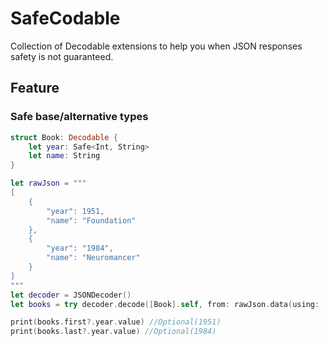 # SafeCodable

Collection of Decodable extensions to help you when JSON responses safety is not guaranteed.


## Feature

### Safe base/alternative types

```swift
struct Book: Decodable {
    let year: Safe<Int, String>
    let name: String
}

let rawJson = """
[
    {
        "year": 1951,
        "name": "Foundation"
    },
    {
        "year": "1984",
        "name": "Neuromancer"
    }
]
"""
let decoder = JSONDecoder()
let books = try decoder.decode([Book].self, from: rawJson.data(using: .utf8)!)

print(books.first?.year.value) //Optional(1951)
print(books.last?.year.value) //Optional(1984)
```
